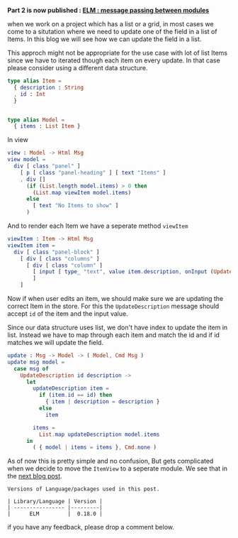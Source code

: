 <!--


---
 'ELM : Update field in a list'
excerpt: 'Simple way to update a field in the list of Items.'
date: 2018-05-01 06:05:00 IST
updated: 2018-05-01 06:05:00 IST
categories: elm
tags: elm
---

-->
<!DOCTYPE html>
<html>

<head>
  <title>basic-git-workflow</title>
  <meta charset="utf-8">
  <meta name="viewport" content="width=device-width, initial-scale=1.0">


  <link rel="stylesheet" href="./css/bootstrap.css">
  <link rel="stylesheet" href="./css/bootstrap.grid.css">
  <link rel="stylesheet" href="./css/bootstrap.min.css">
  <link rel="stylesheet" href="./css/bootstrap-reboot.min.css">
  <link rel="stylesheet" href="./css/bootstrap.css.map">
  <link rel="stylesheet" href="./css/blog-home.css">
  <link rel="stylesheet" href="./css/prism.css">
  <script async defer src="./css/prism.js"></script>
</head>
<!--------------------------------------------------------------------------------------------------->
<!--------------------------------------------------------------------------------------------------->
<!--------------------------------------------------------------------------------------------------->
<!--------------------------------------------------------------------------------------------------->
<!--------------------------------------------------------------------------------------------------->




<body>

**Part 2 is now published : [ELM : message passing between modules][part_2]**

when we work on a project which has a list or a grid, in most cases we come to a situtation where we need to update one of the field in a list of Items.
In this blog we will see how we can update the field in a list.

This approch might not be appropriate for the use case with lot of list Items since we have to iterated though each item on every update. In that case please consider using a different data structure.

```elm
type alias Item =
  { description : String
  , id : Int
  }


type alias Model =
  { items : List Item }
```

In view 


```elm
view : Model -> Html Msg
view model =
  div [ class "panel" ]
    [ p [ class "panel-heading" ] [ text "Items" ]
    , div []
      (if (List.length model.items) > 0 then
        (List.map viewItem model.items)
      else
        [ text "No Items to show" ]
      )
```

And to render each Item we have a seperate method `viewItem`

```elm
viewItem : Item -> Html Msg
viewItem item =
  div [ class "panel-block" ]
    [ div [ class "columns" ]
      [ div [ class "column" ]
        [ input [ type_ "text", value item.description, onInput (UpdateDescription item.id) ] []
        ]
    ]
```

Now if when user edits an item, we should make sure we are updating the correct Item in the store.
For this the `UpdateDescription` message should accept `id` of the item and the input value.

Since our data structure uses list, we don't have index to update the item in list. 
Instead we have to map through each item and match the id and if id matches we will update the field. 

```elm
update : Msg -> Model -> ( Model, Cmd Msg )
update msg model =
  case msg of
    UpdateDescription id description ->
      let
        updateDescription item =
          if (item.id == id) then
            { item | description = description }
          else
            item

        items =
          List.map updateDescription model.items
      in
        ( { model | items = items }, Cmd.none )
``` 

As of now this is pretty simple and no confusion, But gets complicated when we decide to move the `ItemView` to a seperate module. We see that in the [next blog post][part_2].

    Versions of Language/packages used in this post.

    | Library/Language | Version |
    | ---------------- |---------|
    |      ELM         |  0.18.0 |

if you have any feedback, please drop a comment below.



[part_2]: /2018/05/elm-message-passing-between-modules.html
